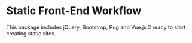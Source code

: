 # Static Front-End Workflow

This package includes jQuery, Bootstrap, Pug and Vue.js 2
ready to start creating static sites.